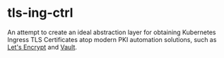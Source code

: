 # tls-ing-ctrl

An attempt to create an ideal abstraction layer for obtaining Kubernetes Ingress
TLS Certificates atop modern PKI automation solutions, such as [Let's
Encrypt](/letsencrypt) and [Vault](/hashicorp/vault).
